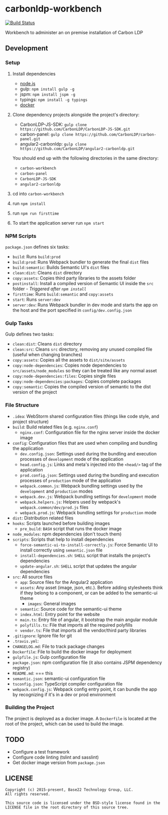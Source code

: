 # carbonldp-workbench

[![Build Status](https://travis-ci.org/CarbonLDP/carbonldp-workbench.svg?branch=develop)](https://travis-ci.org/CarbonLDP/carbonldp-workbench)

Workbench to administer an on premise installation of Carbon LDP

## Development

### Setup

1. Install dependencies
    - [node.js](https://nodejs.org/en/)
    - gulp: `npm install gulp -g`
    - jspm: `npm install jspm -g`
    - typings: `npm install -g typings`
    - [docker](https://www.docker.com/)
2. Clone dependency projects alongside the project's directory:
    - CarbonLDP-JS-SDK: `gulp clone https://github.com/CarbonLDP/CarbonLDP-JS-SDK.git`
    - carbon-panel: `gulp clone https://github.com/CarbonLDP/carbon-panel.git`
    - angular2-carbonldp: `gulp clone https://github.com/CarbonLDP/angular2-carbonldp.git`
    
    You should end up with the following directories in the same directory:
    - `carbon-workbench`
    - `carbon-panel`
    - `CarbonLDP-JS-SDK`
    - `angular2-carbonldp`
3. cd into `carbon-workbench`
4. run `npm install`
5. run `npm run firsttime`
6. To start the application server run `npm start`

### NPM Scripts

`package.json` defines six tasks:


- `build`: Runs `build:prod` 
- `build:prod`: Runs Webpack bundler to generate the final `dist` files
- `build:semantic`: Builds Semantic UI's `dist` files
- `clean:dist`: Cleans `dist` directory
- `copy:assets`: Copies third party libraries to the assets folder
- `postinstall`: Install a compiled version of Semantic UI inside the `src` folder _- Triggered after `npm install`_
- `firsttime`: Runs `build:semantic` and `copy:assets` 
- `start`: Runs `server:dev` 
- `server:dev`: Runs Webpack bundler in dev mode and starts the app on the host and the port specified in `config/dev.config.json`

### Gulp Tasks

Gulp defines two tasks:

- `clean:dist`: Cleans `dist` directory
- `clean:src`: Cleans `src` directory, removing any unused compiled file (useful when changing branches)
- `copy:assets`: Copies all the assets to `dist/site/assets`
- `copy:node-dependencies`: Copies node dependencies to `src/assets/node_modules` so they can be treated like any normal asset
- `copy:node-dependencies:files`: Copies single files
- `copy:node-dependencies:packages`: Copies complete packages
- `copy:semantic`: Copies the compiled version of semantic to the dist version of the project

### File Structure

- `.idea`: WebStorm shared configuration files (things like code style, and project structure)
- `build`: Build related files (e.g. `nginx.conf`)
    - `nginx.conf`: Configuration file for the nginx server inside the docker image
- `config`: Configuration files that are used when compiling and bundling the application
    - `dev.config.json`: Settings used during the bundling and execution processes of `development` mode of the application
    - `head.config.js`: Links and meta's  injected into the `<head/>` tag of the application
    - `prod.config.json`: Settings used during the bundling and execution processes of `production` mode of the application 
    - `webpack.common.js`: Webpack bundling settings used by the `development` and `production` modes
    - `webpack.dev.js`: Webpack bundling settings for `development` mode
    - `webpack.helpers.js`: Helpers used by webpack's `webpack.common/dev/prod.js` files
    - `webpack.prod.js`: Webpack bundling settings for `production` mode
- `dist`: Distribution related files
- `hooks`: Scripts launched before building images
    - `pre_build`: `BASH` script that runs the docker image 
- `node_modules`: npm dependencies (don't touch them)
- `scripts`: Scripts that help to install dependencies
    - `force-semantic-ui-to-install-correctly.js`: Force Semantic UI to install correctly using `semantic.json` file
    - `install-dependencies.sh`: `SHELL` script that installs the project's dependencies
    - `update-angular.sh`: `SHELL` script that updates the angular dependencies
- `src`: All source files
    - `app`: Source files for the Angular2 application
    - `assets`: Any asset (image, json, etc.). Before adding stylesheets think if they belong to a component, or can be added to the semantic-ui theme
        - `images`: General images
    - `semantic`: Source code for the semantic-ui theme
    - `index.html`: Entry point for the website
    - `main.ts`: Entry file of angular, it bootstrap the main angular module
    - `polyfills.ts`: File that imports all the required polyfills
    - `vendor.ts`: File that imports all the vendor/third party libraries
- `.gitignore`: Ignore file for git
- `.travis.yml`: 
- `CHANGELOG.md`: File to track package changes
- `Dockerfile`: File to build the docker image for deployment
- `gulpfile.js`: Gulp configuration file
- `package.json`: npm configuration file (it also contains JSPM dependency registry)
- `README.md`: === this
- `semantic.json`: semantic-ui configuration file
- `tsconfig.json`: TypeScript compiler configuration file
- `webpack.config.js`: Webpack config entry point, it can bundle the app by recognizing if it's in a dev or prod environment

### Building the Project

The project is deployed as a docker image. A `Dockerfile` is located at the root of the project, which can be used to build the image. 

## TODO

- Configure a test framework
- Configure code linting (tslint and sasslint)
- Get docker image version from `package.json`

## LICENSE

    Copyright (c) 2015-present, Base22 Technology Group, LLC.
    All rights reserved.
    
    This source code is licensed under the BSD-style license found in the
    LICENSE file in the root directory of this source tree.
